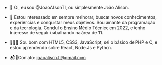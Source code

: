 - 👋 Oi, eu sou @JoaoAlisonTI, ou simplesmente João Alison.
- 👀 Estou interessado em sempre melhorar, buscar novos conhecimentos, experiências e conquistar meus objetivos. 
Sou amante da programação e da tecnologia. Concluí o Ensino Médio Técnico em 2022, e tenho interesse de seguir trabalhando na área de TI.

- 👨🏾‍💻 Sou bom com HTML5, CSS3, JavaScript, sei o básico de PHP e C, e estou aprendendo sobre React, Node.Js e Python.

- 📬📨Contato: joaoalison.ti@gmail.com

<!---
JoaoAlisonTI/JoaoAlisonTI is a ✨ special ✨ repository because its `README.md` (this file) appears on your GitHub profile.
You can click the Preview link to take a look at your changes.
--->
